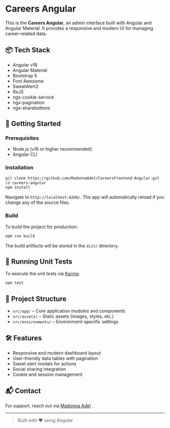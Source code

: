 
# Careers Angular 

This is the **Careers Angular**, an admin interface built with Angular and Angular Material. It provides a responsive and modern UI for managing career-related data.

## 📦 Tech Stack

- Angular v18
- Angular Material
- Bootstrap 5
- Font Awesome
- SweetAlert2
- RxJS
- ngx-cookie-service
- ngx-pagination
- ngx-sharebuttons

## 🚀 Getting Started

### Prerequisites

- Node.js (v16 or higher recommended)
- Angular CLI

### Installation

```bash
git clone https://github.com/MadonnaAdel/CareersFrontend-Angular.git
cd careers-angular
npm install
```



Navigate to `http://localhost:4200/`. The app will automatically reload if you change any of the source files.

### Build

To build the project for production:

```bash
npm run build
```

The build artifacts will be stored in the `dist/` directory.

## 🧪 Running Unit Tests

To execute the unit tests via [Karma](https://karma-runner.github.io):

```bash
npm test
```

## 📁 Project Structure

- `src/app/` – Core application modules and components
- `src/assets/` – Static assets (images, styles, etc.)
- `src/environments/` – Environment-specific settings

## 🛠️ Features

- Responsive and modern dashboard layout
- User-friendly data tables with pagination
- Sweet alert modals for actions
- Social sharing integration
- Cookie and session management

## 📬 Contact

For support, reach out via [Madonna Adel](www.linkedin.com/in/madonna-adel-) .

---

> Built with ❤️ using Angular
